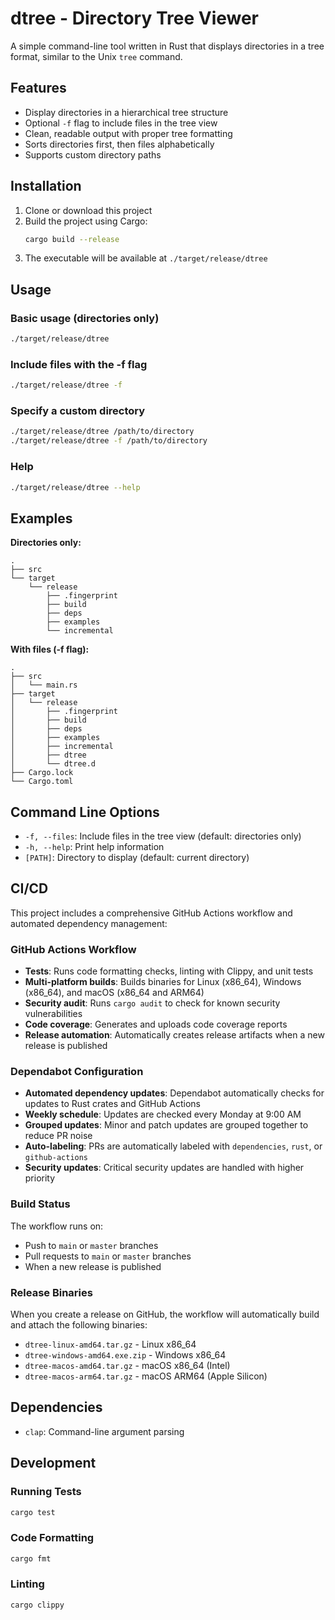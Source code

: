 # dtree - Directory Tree Viewer

A simple command-line tool written in Rust that displays directories in a tree format, similar to the Unix `tree` command.

## Features

- Display directories in a hierarchical tree structure
- Optional `-f` flag to include files in the tree view
- Clean, readable output with proper tree formatting
- Sorts directories first, then files alphabetically
- Supports custom directory paths

## Installation

1. Clone or download this project
2. Build the project using Cargo:
   ```bash
   cargo build --release
   ```
3. The executable will be available at `./target/release/dtree`

## Usage

### Basic usage (directories only)
```bash
./target/release/dtree
```

### Include files with the -f flag
```bash
./target/release/dtree -f
```

### Specify a custom directory
```bash
./target/release/dtree /path/to/directory
./target/release/dtree -f /path/to/directory
```

### Help
```bash
./target/release/dtree --help
```

## Examples

**Directories only:**
```
.
├── src
└── target
    └── release
        ├── .fingerprint
        ├── build
        ├── deps
        ├── examples
        └── incremental
```

**With files (-f flag):**
```
.
├── src
│   └── main.rs
├── target
│   └── release
│       ├── .fingerprint
│       ├── build
│       ├── deps
│       ├── examples
│       ├── incremental
│       ├── dtree
│       └── dtree.d
├── Cargo.lock
└── Cargo.toml
```

## Command Line Options

- `-f, --files`: Include files in the tree view (default: directories only)
- `-h, --help`: Print help information
- `[PATH]`: Directory to display (default: current directory)

## CI/CD

This project includes a comprehensive GitHub Actions workflow and automated dependency management:

### GitHub Actions Workflow
- **Tests**: Runs code formatting checks, linting with Clippy, and unit tests
- **Multi-platform builds**: Builds binaries for Linux (x86_64), Windows (x86_64), and macOS (x86_64 and ARM64)
- **Security audit**: Runs `cargo audit` to check for known security vulnerabilities
- **Code coverage**: Generates and uploads code coverage reports
- **Release automation**: Automatically creates release artifacts when a new release is published

### Dependabot Configuration
- **Automated dependency updates**: Dependabot automatically checks for updates to Rust crates and GitHub Actions
- **Weekly schedule**: Updates are checked every Monday at 9:00 AM
- **Grouped updates**: Minor and patch updates are grouped together to reduce PR noise
- **Auto-labeling**: PRs are automatically labeled with `dependencies`, `rust`, or `github-actions`
- **Security updates**: Critical security updates are handled with higher priority

### Build Status

The workflow runs on:
- Push to `main` or `master` branches
- Pull requests to `main` or `master` branches  
- When a new release is published

### Release Binaries

When you create a release on GitHub, the workflow will automatically build and attach the following binaries:
- `dtree-linux-amd64.tar.gz` - Linux x86_64
- `dtree-windows-amd64.exe.zip` - Windows x86_64
- `dtree-macos-amd64.tar.gz` - macOS x86_64 (Intel)
- `dtree-macos-arm64.tar.gz` - macOS ARM64 (Apple Silicon)

## Dependencies

- `clap`: Command-line argument parsing

## Development

### Running Tests
```bash
cargo test
```

### Code Formatting
```bash
cargo fmt
```

### Linting
```bash
cargo clippy
```

